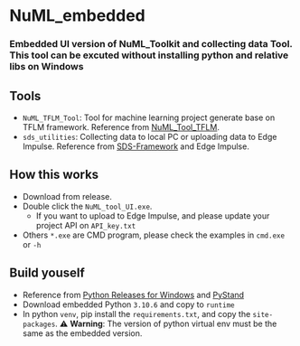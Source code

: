 NuML_embedded
===
### Embedded UI version of NuML_Toolkit and collecting data Tool. This tool can be excuted without installing python and relative libs on Windows

## Tools
- `NuML_TFLM_Tool`: Tool for machine learning project generate base on TFLM framework. Reference from [NuML_Tool_TFLM](https://github.com/MaxCYCHEN/NuML_Toolkit).
- `sds_utilities`: Collecting data to local PC or uploading data to Edge Impulse. Reference from [SDS-Framework](https://github.com/ARM-software/SDS-Framework) and Edge Impulse.

## How this works
- Download from release.
- Double click the `NuML_tool_UI.exe`.
    - If you want to upload to Edge Impulse, and please update your project API on `API_key.txt`
- Others `*.exe` are CMD program, please check the examples in `cmd.exe` or `-h`

## Build youself
- Reference from [Python Releases for Windows](https://www.python.org/downloads/windows/) and [PyStand](https://github.com/skywind3000/PyStand)
- Download embedded Python `3.10.6` and copy to `runtime`
- In python `venv`, pip install the `requirements.txt`, and copy the `site-packages`. ⚠️ **Warning**: The version of python virtual env must be the same as the embedded version.
